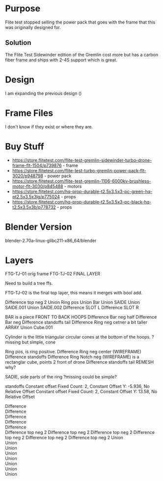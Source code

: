 # Purpose
Flite test stopped selling the power pack that goes with the frame that this was originally designed for.

## Solution
The Flite Test Sidewinder edition of the Gremlin cost more but has a carbon fiber frame and ships with 2-4S support which is great.

# Design
I am expanding the previous design ()


# Frame Files
I don't know if they exist or where they are.


# Buy Stuff
* https://store.flitetest.com/flite-test-gremlin-sidewinder-turbo-drone-frame-flt-1504/p739876 - frame
* https://store.flitetest.com/flite-test-turbo-gremlin-power-pack-flt-3020/p948798 - power pack
* https://store.flitetest.com/flite-test-gremlin-1106-6000kv-brushless-motor-flt-3030/p845488 - motors
* https://store.flitetest.com/hq-prop-durable-t2.5x3.5x3-pc-green-hq-pt2.5x3.5x3lg/p775024 - props
* https://store.flitetest.com/hq-prop-durable-t2.5x3.5x3-pc-black-hq-t2.5x3.5x3b/p778732 - props


# Blender Version
blender-2.70a-linux-glibc211-x86_64/blender


# Layers

FTG-TJ-01          orig frame
FTG-TJ-02          FINAL LAYER


Need to build a tree ffs.

FTG-TJ-02 is the final top layer, this means it merges with bool add.

Difference       top neg 2
Union            Ring pos
Union            Bar
Union            SAIDE
Union            SAIDE.001
Union            SAIDE.002
Difference       SLOT L
Difference       SLOT R


BAR is a piece FRONT TO BACK HOOPS
Difference       Bar neg half
Difference       Bar neg
Difference       standoffs tail
Difference       Ring neg cetner a bit taller
ARRAY
Union             Cube.001




Cylinder is the little triangular circular cones at the bottom of the hoops.
?missing but simple, cone



Ring pos, is ring positive.
Difference       Ring neg center (WIREFRAME)
Difference       standoffs
Difference       Ring Notch neg  (WIREFRAME) is a rectanglar cube, points 2 front of drone
Difference       standoffs tail
REMESH           why?

SADIE, side parts of the ring
?missing could be simple?

standoffs
Constant offset       Fixed Count: 2, Constant Offset Y: -5.936, No Relative Offset
Constant offset       Fixed Count: 2, Constant Offset Y: 13.58, No Relative Offset






Difference       
Difference       
Difference       
Difference       
Difference       
Difference       top neg 2
Difference       top neg 2
Difference       top neg 2
Difference       top neg 2
Difference       top neg 2
Difference       top neg 2
Union            
Union            
Union            
Union            
Union            
Union            
Union            
Union            